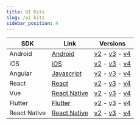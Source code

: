 ```yaml
---
title: UI Kits
slug: /ui-kits
sidebar_position: 4
---
```


| SDK          | Link                                       | Versions                                                                                                           |
| ------------ | ------------------------------------------ | ------------------------------------------------------------------------------------------------------------------ |
| Android      | [Android](/chat/ui-kits/android)           | [v2](/chat/ui-kits/android/2.0.0) - [v3](/chat/ui-kits/android/3.0.0) - [v4](/chat/ui-kits/android)                |
| iOS          | [iOS](/chat/ui-kits/ios)                   | [v2](/chat/ui-kits/ios/2.0.0) - [v3](/chat/ui-kits/ios/3.0.0) - [v4](/chat/ui-kits/ios)                            |
| Angular      | [Javascript](/chat/ui-kits/angular)        | [v2](/chat/ui-kits/angular/2.0.0) - [v3](/chat/ui-kits/angular/3.0.0) - [v4](/chat/ui-kits/angular)                |
| React        | [React](/chat/ui-kits/react)               | [v2](/chat/ui-kits/react/2.0.0) - [v3](/chat/ui-kits/react/3.0.0) - [v4](/chat/ui-kits/react)                      |
| Vue          | [React Native](/chat/ui-kits/vue)          | [v2](/chat/ui-kits/vue/2.0.0) - [v3](/chat/ui-kits/vue/3.0.0) - [v4](/chat/ui-kits/vue)                            |
| Flutter      | [Flutter](/chat/ui-kits/flutter)           | [v2](/chat/ui-kits/flutter/2.0.0) - [v3](/chat/ui-kits/flutter/3.0.0) - [v4](/chat/ui-kits/flutter)                |
| React Native | [React Native](/chat/ui-kits/react-native) | [v2](/chat/ui-kits/react-native/2.0.0) - [v3](/chat/ui-kits/react-native/3.0.0) - [v4](/chat/ui-kits/react-native) |
